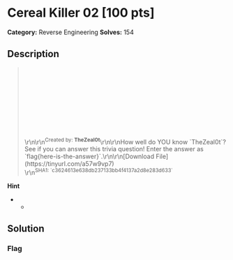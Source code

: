 # Cereal Killer 02 [100 pts]

**Category:** Reverse Engineering
**Solves:** 154

## Description
><iframe src="" style="background-image: url(\https://cyberhacktics.sfo2.digitaloceanspaces.com/DEADFACECTF2022/Challenges/Images/cereal-killer-02.jpg\);background-size:contain;background-position:center center;background-origin:content-box;background-repeat:no-repeat;background-color:rgb(40, 40, 40);min-height:160px;height:160px;width:100%;padding:0px;border:none" title="Iframe Example"></iframe>\r\n\r\n<sup>Created by: <b>TheZeal0t</b></sup>\r\n\r\nHow well do YOU know `TheZeal0t`?  See if you can answer this trivia question!  Enter the answer as `flag{here-is-the-answer}`.\r\n\r\n[Download File](https://tinyurl.com/a57w9vp7)<br>\r\n<sup>SHA1: `c3624613e638db237133bb4f4137a2d8e283d633`</sup>

**Hint**
* -

## Solution

### Flag

